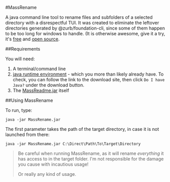 #MassRename

A java command line tool to rename files and subfolders of a selected directory with a disrespectful TUI.
It was created to eliminate the leftover directories generated by @zurb/foundation-cli, since some of them happen to be too long for windows to handle. (It is otherwise awesome, give it a try, it's [free](http://foundation.zurb.com/ "Zurb/Foundation") and [open source](https://github.com/zurb/foundation-cli "Foundation CLI").

##Requirements

You will need:

1. A terminal/command line
2. [java runtime environment](https://www.java.com/en/download/ "Download the freshest!") - which you more than likely already have. To check, you can follow the link to the download site, then click `Do I have Java?` under the download button.
3. The [MassReadme.jar](https://github.com/KrekoG/MassRename/releases/tag/1.0.0 "version 1.0.0 Alder") itself

##Using MassRename

To run, type:
```
java -jar MassRename.jar
```
The first parameter takes the path of the target directory, in case it is not launched from there:
```
java -jar MassRename.jar C:\Direct\Path\To\Target\Directory
```

>Be careful when running MassRename, as it will rename *everything* it has access to in the target folder.
>I'm not responsible for the damage you cause with incautious usage!
>
>Or really any kind of usage.

